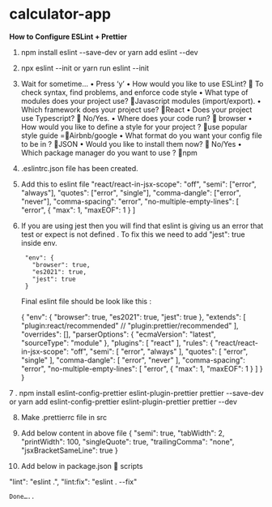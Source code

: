 # calculator-app

**How to Configure ESLint + Prettier**


1.  npm install eslint --save-dev
       or
      yarn add eslint --dev

    
2. npx eslint --init
      or
     yarn run eslint --init

3. 
      Wait for sometime…
      •	Press ‘y’
      •	How would you like to use ESLint?  To check syntax, find problems, and enforce code style
      •	What type of modules does your project use? Javascript modules (import/export).
      •	Which framework does your project use? React
      •	Does your project use Typescript?  No/Yes.
      •	Where does your code run?  browser
      •	How would you like to define a style for your project ? use popular style guide =Airbnb/google
      •	What format do you want your config file to be in ? JSON
      •	Would you like to install them now?  No/Yes
      •	Which package manager do you want to use ? npm
   
4.	 .eslintrc.json file has been created.

5.   Add this to eslint file
     	  "react/react-in-jsx-scope": "off",
          "semi": ["error", "always"],
          "quotes": ["error", "single"],
          "comma-dangle": ["error", "never"],
          "comma-spacing": "error",
          "no-multiple-empty-lines": [
            "error",
            {
              "max": 1,
              "maxEOF": 1
            }
          ]


 6.  If you are using jest then you will find that eslint is giving us an error that test or expect is not defined . To fix this we           need to add "jest": true inside env.

          "env": {
            "browser": true,
            "es2021": true,
            "jest": true
          }
        
        Final eslint file should be look like this : 
        
        {
            "env": {
                "browser": true,
                "es2021": true,
                "jest": true
            },
            "extends": [
                "plugin:react/recommended"
                // "plugin:prettier/recommended"
            ],
            "overrides": [],
            "parserOptions": {
                "ecmaVersion": "latest",
                "sourceType": "module"
            },
            "plugins": [
                "react"
            ],
            "rules": {
                "react/react-in-jsx-scope": "off",
                "semi": [
                    "error",
                    "always"
                ],
                "quotes": [
                    "error",
                    "single"
                ],
                "comma-dangle": [
                    "error",
                    "never"
                ],
                "comma-spacing": "error",
                "no-multiple-empty-lines": [
                    "error",
                    {
                        "max": 1,
                        "maxEOF": 1
                    }
                ]
            }
        }
        


7 .  npm install eslint-config-prettier eslint-plugin-prettier prettier --save-dev
      or 
    yarn add eslint-config-prettier eslint-plugin-prettier prettier --dev

8. Make .prettierrc file in src

10. Add below content in above file
 {
  "semi": true,
  "tabWidth": 2,
  "printWidth": 100,
  "singleQuote": true,
  "trailingComma": "none",
  "jsxBracketSameLine": true
}

11. Add below in package.json  scripts 

"lint": "eslint .",
"lint:fix": "eslint  . --fix"

	Done….. 

